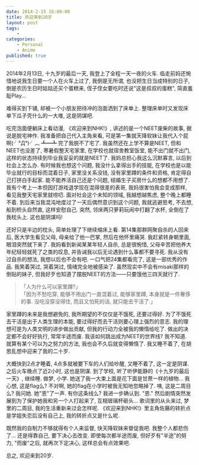 ```yaml
---
date: 2014-2-15 16:00:00
title: 欢迎来到20岁
layout: post
tags:
    - 
categories:
    - Personal
    - Anime
published: true
---
```

2014年2月13日, 十九岁的最后一天, 我登上了全程一天一夜的火车. 临走前妈还惋惜地说我生日要一个人在火车上过了, 我倒是无所谓, 也没把生日当成特别的日子, 倒是农历生日时姑姑还买个蛋糕来, 侄子侄女要吃时还说"这是叔叔的蛋糕", 简直羞耻Play...

<!-- more -->

难得买到下铺, 却被一个小朋友把待冲的泡面洒到了床单上. 整理床单时又发现床单下瓜子壳什么的一大堆, 这是阴谋吧.

吃完泡面便躺床上看动漫, 《欢迎来到NHK!》, 讲述的是一个NEET废柴的故事, 据说是脱宅神作. 我准备把自己代入主角来看, 可是第一集就天降软妹让我代入个屁啊(╯°Д°)╯︵ ┻━┻  完了我脱不了宅了. 我虽然还在上学不算是NEET, 但和NEET也没差了, 寒暑假整天宅家里, 在学校也就宿舍教室饭堂, 能不出门就不出门, 这样的状态持续到毕业我妥妥的就是NEET了. 我妈总担心我这么沉默寡言, 以后到社会上怎么办. 有时候我也想这个问题, 我没什么拿得出手的技能, 在学校也是以能毕业就行的目标而混着日子, 家里没关系没钱, 没有家里蹲的条件和资格, 肯定得自己打拼白手起家. 能不能养活自己还是个问题, 结婚生子买房什么的想都不用想了. 我有个考上一本但因打游戏退学现在混得很差的表哥, 我妈很害怕我会变成那样, 看见我整天宅家里就唠叨. 面对社会这个未知的领域, 我越想越焦虑, 整个晚上都睡不着. 到后来当我混沌地度过了一天后偶然意识到这个问题, 我就逃避思考, 不去想, 船到桥头自然直, 这样安慰自己. 突然, 邻床两只萝莉玩闹中打翻了水杯, 全倒在了我枕头上. 这也是阴谋吗!

还好只是半边的枕头, 简单处理了下继续缩床上看. 第14集那群网聚自杀的人回来后, 医大学生看见父母, 母亲给了他一巴掌, 然后在他怀里痛哭. 我赶紧转身朝里面, 眼泪突然就下来了. 我妈看到新闻某某年轻人自杀, 总是很惋惜, 父母辛苦把他养大年纪轻轻就死了之类的叹息, 并告诫我以后无论遇到什么事都不要寻死. 我从没有过自杀的想法, 我想以后也不会有吧. 一口气把24集都看完了, 这是一部优秀的作品. 我笑着哭过, 哭着哭过, 情绪完全地被感染了. 虽然现实中不会有misaki那样的倒贴的妹子, 但我好歹也知道了摆脱NEET的方法——只要饿他三四天就行了.
> 「人为什么可以家里蹲?」<br>「因为不愁吃穿, 能够不用出门一直混着过, 能够家里蹲, 本身就是一件奢侈的事. 没吃没穿没得住, 而且又怕死的话, 就只能去干活了.」

家里蹲的未来是我想避免的, 我所期望的不仅仅是不饿死, 还要过得好. 为了不饿死去干活是出于人类生理的本能, 要过得好而去干活则要心理上强烈的意志. 我的理想可是为人类文明的进步做出贡献, 但我的行动力全被我的懒惰给吃了. 做出的决定都不会好好执行, 常常半途而废. 我该如何跳出成为NEET的世界线? 我不知道. 就算有某个可以为之努力的方法, 我也会不久后就变得懒惰了. 我又睡不着了, 在胡思乱想中迎来了我的二十岁.

大概快到2点才睡着, 4点多就被要下车的人们给吵醒, 又睡不着了, 这一定是阴谋. 之后火车晚点了近2小时, 这也是阴谋. 到了学校, 听了听伊能静的《十九岁的最后一天》, 继续睡. 做梦, 小学. 她送了我一大束上面是花下面是甘蔗一样的植物... 我心想, 这是flag么? 不对啊, 她的flag在小学时被我无知地忽略掉了. 咦, 这是二周目么? 我问她. 她"恩"了一声. 有你这条线么? 我进一步确认到. "恩." 然后剧情突然发展到为了保护她我和另一个人打起来了, 互相玻璃杯砸头... 歌词里的从头来过, 梦里的二周目, 我的生活重新来过会怎样呢. 《欢迎来到NHK!》里主角佐藤的转折点是学姐失恋后没有自己上, 我的转折点又是什么呢.

既然我的自制力不够就得有个人来监督, 快天降软妹来督促我吧. 我整个人都悲伤了... 还是得靠自己, 要下决心去改变. 即使每次都半途而废, 但好歹有"半途"的努力, "而废"之后, 就再次下定决心, 这样总会有点效果吧.

总之, 欢迎来到20岁.
